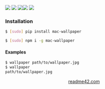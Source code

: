 <!--
https://readme42.com
-->



[![](https://img.shields.io/badge/OS-Unix-blue.svg?longCache=True)]()
[![](https://img.shields.io/pypi/v/mac-wallpaper.svg?maxAge=3600)](https://pypi.org/project/mac-wallpaper/)
[![](https://img.shields.io/npm/v/mac-wallpaper.svg?maxAge=3600)](https://www.npmjs.com/package/mac-wallpaper)[![](https://img.shields.io/badge/License-Unlicense-blue.svg?longCache=True)](https://unlicense.org/)
[![](https://github.com/andrewp-as-is/mac-wallpaper/workflows/tests42/badge.svg)](https://github.com/andrewp-as-is/mac-wallpaper/actions)

### Installation
```bash
$ [sudo] pip install mac-wallpaper
```

```bash
$ [sudo] npm i -g mac-wallpaper
```

#### Examples
```bash
$ wallpaper path/to/wallpaper.jpg
$ wallpaper
path/to/wallpaper.jpg
```

<p align="center">
    <a href="https://readme42.com/">readme42.com</a>
</p>